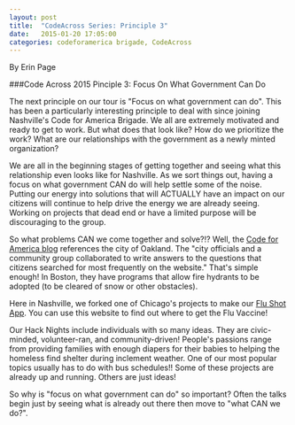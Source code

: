 ```yaml
---
layout: post
title:  "CodeAcross Series: Principle 3"
date:   2015-01-20 17:05:00
categories: codeforamerica brigade, CodeAcross 
---
```

By Erin Page

###Code Across 2015 Pinciple 3: Focus On What Government Can Do

The next principle on our tour is "Focus on what government can do". This has been a particularly interesting principle to deal with since joining Nashville's Code for America Brigade. We all are extremely motivated and ready to get to work. But what does that look like? How do we prioritize the work? What are our relationships with the government as a newly minted organization?

We are all in the beginning stages of getting together and seeing what this relationship even looks like for Nashville. As we sort things out, having a focus on what government CAN do will help settle some of the noise. Putting our energy into solutions that will ACTUALLY have an impact on our citizens will continue to help drive the energy we are already seeing. Working on projects that dead end or have a limited purpose will be discouraging to the group.

So what problems CAN we come together and solve?!? Well, the [Code for America blog](http://www.codeforamerica.org/governments/principles/#collaborate) references the city of Oakland. The "city officials and a community group collaborated to write answers to the questions that citizens searched for most frequently on the website." That's simple enough! In Boston, they have programs that allow fire hydrants to be adopted (to be cleared of snow or other obstacles).
 
Here in Nashville, we forked one of Chicago's projects to make our [Flu Shot App](http://www.nashvilleflushots.org/). You can use this website to find out where to get the Flu Vaccine! 

Our Hack Nights include individuals with so many ideas. They are civic-minded, volunteer-ran, and community-driven! People's passions range from providing families with enough diapers for their babies to helping the homeless find shelter during inclement weather. One of our most popular topics usually has to do with bus schedules!! Some of these projects are already up and running. Others are just ideas!

So why is "focus on what government can do" so important?
Often the talks begin just by seeing what is already out there then move to "what CAN we do?".
